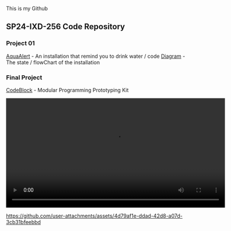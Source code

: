 This is my Github
## SP24-IXD-256 Code Repository

### Project 01 

[AquaAlert](Project1-AquaAlert) - An installation that remind you to drink water / code
[Diagram](未命名作品.jpg) - The state / flowChart of the installation

### Final Project
[CodeBlock](Project4/README.md) - Modular Programming Prototyping Kit

<video width="600" controls>
  <source src="https://catherinejia1.github.io/AdvancePrototype/videos/Test.mp4" type="video/mp4">
  Your browser does not support the video tag.
</video>


https://github.com/user-attachments/assets/4d79af1e-ddad-42d8-a07d-3cb31bfeebbd




